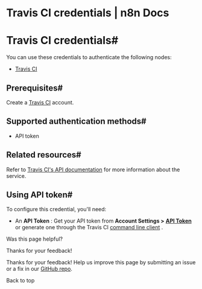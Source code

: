 # Travis CI credentials | n8n Docs

[ ](https://github.com/n8n-io/n8n-docs/edit/main/docs/integrations/builtin/credentials/travisci.md "Edit this page")

# Travis CI credentials#

You can use these credentials to authenticate the following nodes:

  * [Travis CI](../../app-nodes/n8n-nodes-base.travisci/)

## Prerequisites#

Create a [Travis CI](https://travis-ci.org/) account.

## Supported authentication methods#

  * API token

## Related resources#

Refer to [Travis CI's API documentation](https://docs.travis-ci.com/user/developer/) for more information about the service.

## Using API token#

To configure this credential, you'll need:

  * An **API Token** : Get your API token from **Account Settings >** [**API Token**](https://packagecloud.io/api_token) or generate one through the Travis CI [command line client](https://github.com/travis-ci/travis.rb#installation) .

Was this page helpful? 

Thanks for your feedback! 

Thanks for your feedback! Help us improve this page by submitting an issue or a fix in our [GitHub repo](https://github.com/n8n-io/n8n-docs). 

Back to top